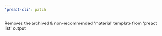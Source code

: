 ```yaml
---
'preact-cli': patch
---
```


Removes the archived & non-recommended 'material' template from 'preact list' output
